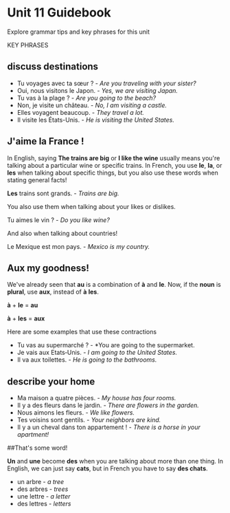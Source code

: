 # Unit 11 Guidebook

Explore grammar tips and key phrases for this unit

KEY PHRASES

## discuss destinations

* Tu voyages avec ta sœur ? - *Are you traveling with your sister?*
* Oui, nous visitons le Japon. - *Yes, we are visiting Japan.*
* Tu vas à la plage ? - *Are you going to the beach?*
* Non, je visite un château. - *No, I am visiting a castle.*
* Elles voyagent beaucoup. - *They travel a lot.*
* Il visite les États-Unis. - *He is visiting the United States.*

## J'aime la France !

In English, saying **The trains are big** or **I like the wine** usually means you're talking about a particular wine or specific trains. In French, you use **le**, **la**, or **les** when talking about specific things, but you also use these words when stating general facts!

**Les** trains sont grands. - *Trains are big.*

You also use them when talking about your likes or dislikes.

Tu aimes le vin ? - *Do you like wine?*

And also when talking about countries!

Le Mexique est mon pays. - *Mexico is my country.*

## Aux my goodness!

We've already seen that **au** is a combination of **à** and **le**. Now, if the **noun** is **plural**, use **aux**, instead of **à** **les**. 

**à** + **le** = **au**

**à** + **les** = **aux**

Here are some examples that use these contractions

* Tu vas au supermarché ? - *You are going to the supermarket.
* Je vais aux Etats‑Unis. - *I am going to the United States.*
* Il va aux toilettes. - *He is going to the bathrooms.*

## describe your home

* Ma maison a quatre pièces. - *My house has four rooms.*
* Il y a des fleurs dans le jardin. - *There are flowers in the garden.*
* Nous aimons les fleurs. - *We like flowers.*
* Tes voisins sont gentils. - *Your neighbors are kind.*
* Il y a un cheval dans ton appartement ! - *There is a horse in your apartment!*

##That's some word!

**Un** and **une** become **des** when you are talking about more than one thing. In English, we can just say **cats**, but in French you have to say **des chats**.

* un arbre - *a tree*
* des arbres - *trees*
* une lettre - *a letter*
* des lettres - *letters*

